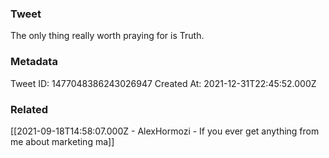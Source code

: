 ### Tweet
The only thing really worth praying for is Truth.

### Metadata
Tweet ID: 1477048386243026947
Created At: 2021-12-31T22:45:52.000Z

### Related
[[2021-09-18T14:58:07.000Z - AlexHormozi - If you ever get anything from me about marketing ma]]

